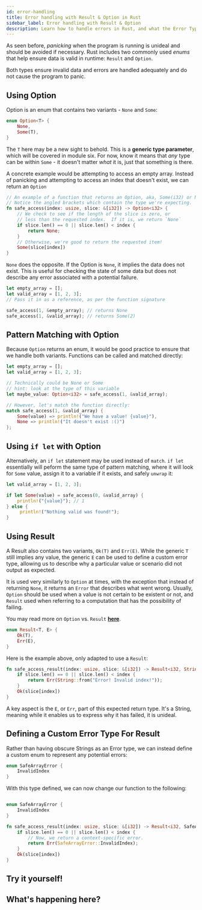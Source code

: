 ```yaml
---
id: error-handling
title: Error handling with Result & Option in Rust
sidebar_label: Error handling with Result & Option
description: Learn how to handle errors in Rust, and what the Error Type is.
---
```


As seen before, *panicking* when the program is running is unideal and should be avoided if necessary.  Rust includes two commonly used *enums* that help ensure data is valid in runtime: `Result` and `Option`.

Both types ensure invalid data and errors are handled adequately and do not cause the program to panic.

## Using Option

Option is an enum that contains two variants - `None` and `Some`: 

```rust 
enum Option<T> {
    None,
    Some(T),
}
```

The `T` here may be a new sight to behold.  This is a **generic type parameter**, which will be covered in module six.  For now, know it means that *any* type can be within `Some` - it doesn't matter *what* it is, just that something is there.

A concrete example would be attempting to access an empty array.  Instead of panicking and attempting to access an index that doesn't exist, we can return an `Option`

```rust 
// An example of a function that returns an Option, aka, Some(i32) or None.
// Notice the angled brackets which contain the type we're expecting.
fn safe_access(index: usize, slice: &[i32]) -> Option<i32> {
    // We check to see if the length of the slice is zero, or
    // less than the requested index.  If it is, we return `None`
    if slice.len() == 0 || slice.len() < index {
        return None;
    }
    // Otherwise, we're good to return the requested item!
    Some(slice[index])
}
```

`None` does the opposite.  If the Option is `None`, it implies the data does not exist.  This is useful for checking the state of some data but does not describe any error associated with a potential failure.

```rust
let empty_array = [];
let valid_array = [1, 2, 3];
// Pass it in as a reference, as per the function signature

safe_access(1, &empty_array); // returns None
safe_access(1, &valid_array); // returns Some(2)
```

## Pattern Matching with Option

Because `Option` returns an enum, it would be good practice to ensure that we handle both variants.  Functions can be called and matched directly:

```rust
let empty_array = [];
let valid_array = [1, 2, 3];

// Technically could be None or Some
// hint: look at the type of this variable
let maybe_value: Option<i32> = safe_access(1, &valid_array);

// However, let's match the function directly:
match safe_access(1, &valid_array) {
    Some(value) => println!("We have a value! {value}"),
    None => println!("It doesn't exist :()")
};

```

## Using `if let` with Option

Alternatively, an `if let` statement may be used instead of `match`. `if let` essentially will peform the same type of pattern matching, where it will look for `Some` value, assign it to a variable if it exists, and safely `unwrap` it:

```rust 
let valid_array = [1, 2, 3];

if let Some(value) = safe_access(0, &valid_array) {
    println!("{value}"); // 1
} else {
     println!("Nothing valid was found!");
}
```

## Using Result

A Result also contains two variants, `Ok(T)` and `Err(E)`.  While the generic `T` still implies any value, the generic `E` can be used to define a custom error type, allowing us to describe why a particular value or scenario did not output as expected.

It is used very similarly to `Option` at times, with the exception that instead of returning `None`, it returns an `Error` that describes what went wrong.  Usually, `Option` should be used when a value is not certain to be existent or not, and `Result` used when referring to a computation that has the possibility of failing.

You may read more on `Option` vs. `Result` [**here**](https://levelup.gitconnected.com/rust-option-vs-result-when-to-use-what-e73e82612cb0).

```rust 
enum Result<T, E> {
    Ok(T),
    Err(E),
}
```

Here is the example above, only adapted to use a `Result`:

```rust
fn safe_access_result(index: usize, slice: &[i32]) -> Result<i32, String> {
    if slice.len() == 0 || slice.len() < index {
        return Err(String::from("Error! Invalid index!"));
    }
    Ok(slice[index])
}
```

A key aspect is the `E`, or `Err`, part of this expected return type.  It's a String, meaning while it enables us to express why it has failed, it is unideal.

## Defining a Custom Error Type For Result

Rather than having obscure Strings as an Error type, we can instead define a custom enum to represent any potential errors:

```rust
enum SafeArrayError {
    InvalidIndex
}
```

With this type defined, we can now change our function to the following:

```rust

enum SafeArrayError {
    InvalidIndex
}

fn safe_access_result(index: usize, slice: &[i32]) -> Result<i32, SafeArrayError> {
    if slice.len() == 0 || slice.len() < index {
        // Now, we return a context-specific error.
        return Err(SafeArrayError::InvalidIndex);
    }
    Ok(slice[index])
}
```

## Try it yourself!


## What's happening here?
